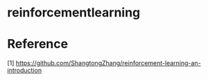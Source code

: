 # reinforcementlearning




# Reference
[1] https://github.com/ShangtongZhang/reinforcement-learning-an-introduction

